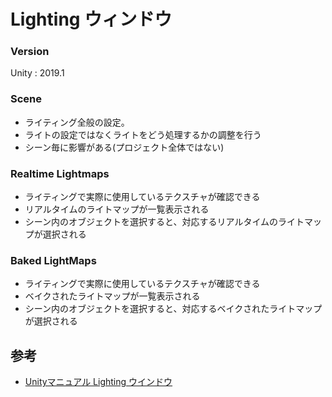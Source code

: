 # Lighting ウィンドウ

### Version

Unity : 2019.1

### Scene

-   ライティング全般の設定。
-   ライトの設定ではなくライトをどう処理するかの調整を行う
-   シーン毎に影響がある(プロジェクト全体ではない)

### Realtime Lightmaps

-   ライティングで実際に使用しているテクスチャが確認できる
-   リアルタイムのライトマップが一覧表示される
-   シーン内のオブジェクトを選択すると、対応するリアルタイムのライトマップが選択される

### Baked LightMaps

-   ライティングで実際に使用しているテクスチャが確認できる
-   ベイクされたライトマップが一覧表示される
-   シーン内のオブジェクトを選択すると、対応するベイクされたライトマップが選択される

## 参考

-   [Unityマニュアル Lighting ウインドウ](https://docs.unity3d.com/ja/2019.1/Manual/GlobalIllumination.html)
